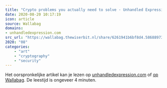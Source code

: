 ```yaml
---
title: "Crypto problems you actually need to solve · Unhandled Expression"
date: 2020-08-20 10:17:19
icon: article
source: Wallabag
domains:
- unhandledexpression.com
src_url: "https://wallabag.thewiserbit.nl/share/6261941b6bf8d4.58688973"
2020: "08"
categories:
    - "art"
    - "cryptography"
    - "security"
---
```

Het oorspronkelijke artikel kan je lezen op [unhandledexpression.com](http://unhandledexpression.com/architecture/crypto/protocols/2015/10/01/crypto-problems-you-actually-need-to-solve.html) of [op Wallabag](https://wallabag.thewiserbit.nl/share/6261941b6bf8d4.58688973). De leestijd is ongeveer 4 minuten.
